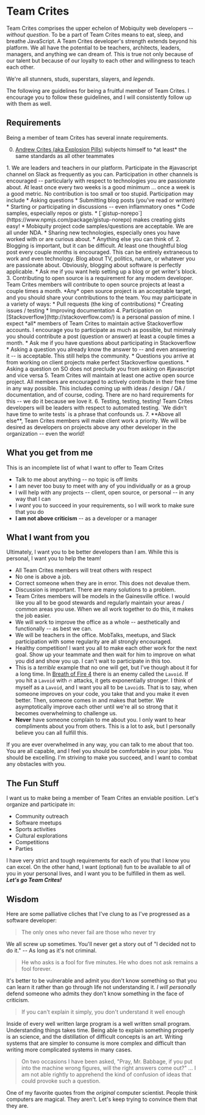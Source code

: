 # Team Crites

Team Crites comprises the upper echelon of Mobiquity web developers -- *without question*.  To be a part of Team Crites means to eat, sleep, and breathe JavaScript.  A Team Crites developer's strength extends beyond his platform. We all have the potential to be teachers, architects, leaders, managers, and anything we can dream of. This is true not only because of our talent but because of our loyalty to each other and willingness to teach each other.

We're all stunners, studs, superstars, slayers, and *legends*.

The following are guidelines for being a fruitful member of Team Crites. I encourage you to follow these guidelines, and I will consistently follow up with them as well.

## Requirements

Being a member of team Crites has several innate requirements.

<ol start=0>
<li><a href=https://github.com/ajcrites>Andrew Crites (aka Explosion Pills)</a> subjects himself to *at least* the same standards as all other teammates</li></ol>
1. We are leaders and teachers in our platform.  Participate in the #javascript channel on Slack as frequently as you can. Participation in other channels is encouraged -- particularly with respect to technologies you are passionate about. At least once every two weeks is a good minimum ... once a week is a good metric.  No contribution is too small or too stupid. Participation may include
 * Asking questions
 * Submitting blog posts (you've read or written)
 * Starting or participating in discussions -- even inflammatory ones
 * Code samples, especially repos or gists.
    * [`gistup-norepo`](https://www.npmjs.com/package/gistup-norepo) makes creating gists easy!
    * Mobiquity project code samples/questions are acceptable. We are all under NDA.
 * Sharing new technologies, especially ones you have worked with or are curious about.
 * Anything else you can think of.
2. Blogging is important, but it can be difficult.  At least one thoughtful blog post every couple months is encouraged.  This can be entirely extraneous to work and even technology.  Blog about TV, politics, nature, or whatever you are passionate about. Obviously, blogging about software is perfectly applicable.
 * Ask me if you want help setting up a blog or get writer's block.
3. Contributing to open source is a requirement for any modern developer. Team Crites members will contribute to open source projects at least a couple times a month. *Any* open source project is an acceptable target, and you should share your contributions to the team. You may participate in a variety of ways:
 * Pull requests (the king of contributions)
 * Creating issues / testing
 * Improving documentation
4. Participation on [Stackoverflow](http://stackoverflow.com/) is a personal passion of mine. I expect *all* members of Team Crites to maintain active Stackoverflow accounts.  I encourage you to participate as much as possible, but minimaly you should contribute a post (question or answer) at least a couple times a month.
 * Ask me if you have questions about participating in Stackoverflow
 * Asking a question you already know the answer to -- and even answering it -- is acceptable.  This still helps the community.
 * Questions you arrive at from working on client projects make perfect Stackoverflow questions.
 * Asking a question on SO does not preclude you from asking on #javascript and vice versa
5. Team Crites will maintain at least one active open source project. All members are encouraged to actively contribute in their free time in any way possible. This includes coming up with ideas / design / QA / documentation, and of course, coding. There are no hard requirements for this -- we do it because we love it.
6. Testing, testing, testing! Team Crites developers will be leaders with respect to automated testing. `We didn't have time to write tests` is a phrase that confounds us.
7. **Above all else**, Team Crites members will make client work a priority. We will be desired as developers on projects above any other developer in the organization -- even the world!

## What you get from me

This is an incomplete list of what I want to offer to Team Crites

* Talk to me about anything -- no topic is off limits
 * I am never too busy to meet with any of you individually or as a group
* I will help with any projects -- client, open source, or personal -- in any way that I can
* I *want* you to succeed in your requirements, so I will work to make sure that you do
* **I am not above criticism** -- as a developer or a manager

## What I want from you

Ultimately, I want you to be better developers than I am. While this is personal, I want you to help the team!

* All Team Crites members will treat others with respect
 * No one is above a job.
 * Correct someone when they are in error. This does not devalue them.
 * Discussion is important. There are many solutions to a problem.
* Team Crites members will be models in the Gainesville office. I would like you all to be good stewards and regularly maintain your areas / common areas you use. When we all work together to do this, it makes the job easier.
* We will work to improve the office as a whole -- aesthetically and functionally -- as best we can.
* We will be teachers in the office. MobTalks, meetups, and Slack participation with some regularity are all strongly encouraged.
* Healthy competition! I want you all to make each other work for the next goal. Show up your teammate and then wait for him to improve on what you did and show you up. I can't wait to participate in this too.
 * This is a *terrible* example that no one will get, but I've though about it for a long time. In [Breath of Fire 4](https://en.wikipedia.org/wiki/Breath_of_Fire_IV) there is an enemy called the `Lavoid`. If you hit a `Lavoid` with :fire: attacks, it gets exponentially stronger. I think of myself as a `Lavoid`, and I want you all to be `Lavoid`s.  That is to say, when someone improves on your code, you take that and you make it even better. Then, someone comes in and makes that better. We asymptotically improve each other until we're all so strong that it becomes overwhelming to challenge us.
* **Never** have someone complain to me about you. I only want to hear compliments about you from others. This is a lot to ask, but I personally believe you can all fulfill this.

If you are ever overwhelmed in any way, you can talk to me about that too. You are all capable, and I feel you should be comfortable in your jobs. You should be excelling. I'm striving to make you succeed, and I want to combat any obstacles with you.

## The Fun Stuff

I want us to make being a member of Team Crites an enviable position. Let's organize and participate in:

* Community outreach
* Software meetups
* Sports activities
* Cultural explorations
* Competitions
* Parties

I have very strict and tough requirements for each of you that I know you can excel. On the other hand, I want (optional) fun to be available to all of you in your personal lives, and I want you to be fulfilled in them as well. ***Let's go Team Crites!***

## Wisdom

Here are some palliative cliches that I've clung to as I've progressed as a software developer:

> The only ones who never fail are those who never try

We all screw up sometimes. You'll never get a story out of "I decided not to do it." -- As long as it's not criminal.

> He who asks is a fool for five minutes.  He who does not ask remains a fool forever.

It's better to be vulnerable and admit you don't know something so that you can learn it rather than go through life not understanding it. *I will personally* defend someone who admits they don't know something in the face of criticism.

> If you can't explain it simply, you don't understand it well enough

Inside of every well written large program is a well written small program. Understanding things takes time. Being able to explain something properly is an science, and the distillation of difficult concepts is an art. Writing  systems that are simpler to consume is more complex and difficult than writing more complicated systems in many cases.

> On two occasions I have been asked, "Pray, Mr. Babbage, if you put into the machine wrong figures, will the right answers come out?" ... I am not able rightly to apprehend the kind of confusion of ideas that could provoke such a question.

One of my favorite quotes from the *original* computer scientist. People think computers are magical. They aren't. Let's keep trying to convince them that they are.
